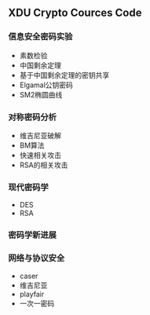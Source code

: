 ## XDU Crypto Cources Code
### 信息安全密码实验
- 素数检验
- 中国剩余定理
- 基于中国剩余定理的密钥共享
- Elgamal公钥密码
- SM2椭圆曲线

### 对称密码分析
- 维吉尼亚破解
- BM算法
- 快速相关攻击
- RSA的相关攻击

### 现代密码学

- DES
- RSA

### 密码学新进展



### 网络与协议安全

- caser
- 维吉尼亚
- playfair
- 一次一密码



